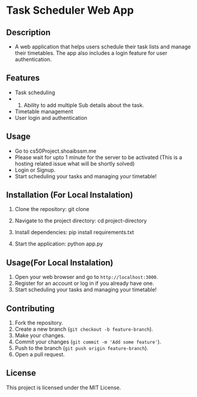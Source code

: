 # Task Scheduler Web App

## Description
- A web application that helps users schedule their task lists and manage their timetables. The app also includes a login feature for user authentication.

## Features
- Task scheduling
- 1. Ability to add multiple Sub details about the task.
- Timetable management
- User login and authentication

## Usage
- Go to cs50Project.shoaibssm.me
- Please wait for upto 1 minute for the server to be activated (This is a hosting related issue what will be shortly solved)
- Login or Signup.
- Start scheduling your tasks and managing your timetable!


## Installation (For Local Instalation)
1. Clone the repository:
git clone <repository-url>

2. Navigate to the project directory:
cd project-directory

3. Install dependencies:
pip install requirements.txt

4. Start the application:
python app.py


## Usage(For Local Instalation)
1. Open your web browser and go to `http://localhost:3000`.
2. Register for an account or log in if you already have one.
3. Start scheduling your tasks and managing your timetable!

## Contributing
1. Fork the repository.
2. Create a new branch (`git checkout -b feature-branch`).
3. Make your changes.
4. Commit your changes (`git commit -m 'Add some feature'`).
5. Push to the branch (`git push origin feature-branch`).
6. Open a pull request.

## License
This project is licensed under the MIT License.
